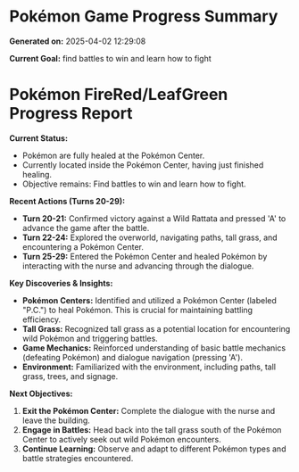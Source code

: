# Pokémon Game Progress Summary

**Generated on:** 2025-04-02 12:29:08

**Current Goal:** find battles to win and learn how to fight

# Pokémon FireRed/LeafGreen Progress Report

**Current Status:**

*   Pokémon are fully healed at the Pokémon Center.
*   Currently located inside the Pokémon Center, having just finished healing.
*   Objective remains: Find battles to win and learn how to fight.

**Recent Actions (Turns 20-29):**

*   **Turn 20-21:** Confirmed victory against a Wild Rattata and pressed 'A' to advance the game after the battle.
*   **Turn 22-24:** Explored the overworld, navigating paths, tall grass, and encountering a Pokémon Center.
*   **Turn 25-29:** Entered the Pokémon Center and healed Pokémon by interacting with the nurse and advancing through the dialogue.

**Key Discoveries & Insights:**

*   **Pokémon Centers:** Identified and utilized a Pokémon Center (labeled "P.C.") to heal Pokémon. This is crucial for maintaining battling efficiency.
*   **Tall Grass:** Recognized tall grass as a potential location for encountering wild Pokémon and triggering battles.
*   **Game Mechanics:** Reinforced understanding of basic battle mechanics (defeating Pokémon) and dialogue navigation (pressing 'A').
*   **Environment:** Familiarized with the environment, including paths, tall grass, trees, and signage.

**Next Objectives:**

1.  **Exit the Pokémon Center:**  Complete the dialogue with the nurse and leave the building.
2.  **Engage in Battles:** Head back into the tall grass south of the Pokémon Center to actively seek out wild Pokémon encounters.
3.  **Continue Learning:** Observe and adapt to different Pokémon types and battle strategies encountered.
